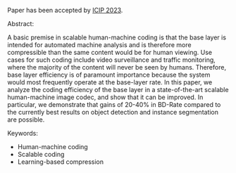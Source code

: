 Paper has been accepted by [ICIP 2023](https://2023.ieeeicip.org/?__hstc=51849206.abbca34be7f9fae8ccf826bd7a96ba56.1675814280208.1677715297173.1682122299606.11&__hssc=51849206.1.1682122299606&__hsfp=3590167520).

Abstract:

A basic premise in scalable human-machine coding is that the base layer is intended for automated machine analysis and is therefore more compressible than the same content would be for human viewing. Use cases for such coding include video surveillance and traffic monitoring, where the majority of the content will never be seen by humans. Therefore, base layer efficiency is of paramount importance because the system would most frequently operate at the base-layer rate. In this paper, we analyze the coding efficiency of the base layer in a state-of-the-art scalable human-machine image codec, and show that it can be improved. In particular, we demonstrate that gains of 20-40% in BD-Rate compared to the currently best results on object detection and instance segmentation are possible. 

Keywords:
* Human-machine coding
* Scalable coding
* Learning-based compression 

